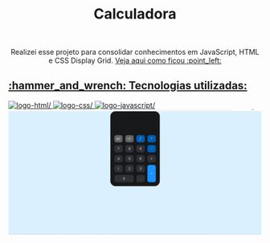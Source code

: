 <h1 align=center> Calculadora </h1>
<br>

<p align=center> Realizei esse projeto para consolidar conhecimentos em JavaScript, HTML e CSS Display Grid. <a href="https://raquelferreira1.github.io/Calculadora-JS-e-CSS-Display-Grid/"</a>Veja aqui como ficou :point_left: </p>

<h2> :hammer_and_wrench: Tecnologias utilizadas: </h2>

<img src="https://camo.githubusercontent.com/c8d13e1c596a6726b1da8475a9299fac133f95ef009083b48be01f975a44987e/68747470733a2f2f696d672e736869656c64732e696f2f62616467652f2d48544d4c2d3035313232413f7374796c653d666c6174266c6f676f3d48544d4c35" alt=logo-html/>
<img src="https://camo.githubusercontent.com/d738d76484d50c8345c2d01e39364b707285bc7936140858e7909dfe6424efb2/68747470733a2f2f696d672e736869656c64732e696f2f62616467652f2d4353532d3035313232413f7374796c653d666c6174266c6f676f3d43535333266c6f676f436f6c6f723d313537324236" alt=logo-css/>
<img src="https://camo.githubusercontent.com/6e8ce928be6e5866e27140eb0bb25479b52137d75ee0196e7b67c91038a9abc3/68747470733a2f2f696d672e736869656c64732e696f2f62616467652f2d4a6176615363726970742d3035313232413f7374796c653d666c6174266c6f676f3d6a617661736372697074" alt=logo-javascript/>

<img src= "https://raw.githubusercontent.com/raquelferreira1/Calculadora-JS-e-CSS-Display-Grid/62d6656dd092356777ef9489e74a40bdb719ca9b/print-calc.png">
